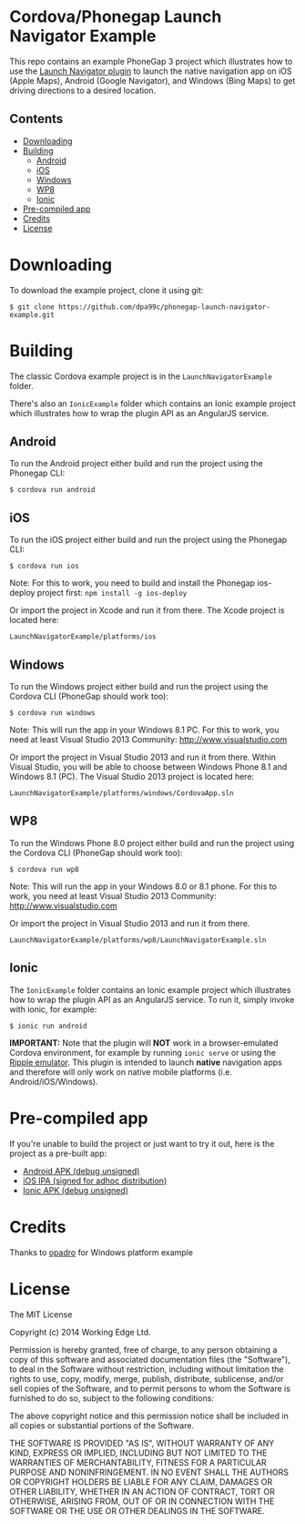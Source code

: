 Cordova/Phonegap Launch Navigator Example
=================================

This repo contains an example PhoneGap 3 project which illustrates how to use the [Launch Navigator plugin](https://github.com/dpa99c/phonegap-launch-navigator) to launch the native navigation app on iOS (Apple Maps), Android (Google Navigator), and Windows (Bing Maps) to get driving directions to a desired location.


## Contents
* [Downloading](#downloading)
* [Building](#building)
    * [Android](#android)
    * [iOS](#ios)
    * [Windows](#windows)
    * [WP8](#wp8)
    * [Ionic](#ionic)
* [Pre-compiled app](#pre-compiled-app)
* [Credits](#credits)
* [License](#license)
 
# Downloading

To download the example project, clone it using git:

    $ git clone https://github.com/dpa99c/phonegap-launch-navigator-example.git

# Building

The classic Cordova example project is in the `LaunchNavigatorExample` folder.

There's also an `IonicExample` folder which contains an Ionic example project which illustrates how to wrap the plugin API as an AngularJS service.

## Android

To run the Android project either build and run the project using the Phonegap CLI:

    $ cordova run android


## iOS

To run the iOS project either build and run the project using the Phonegap CLI:

    $ cordova run ios

Note: For this to work, you need to build and install the Phonegap ios-deploy project first: `npm install -g ios-deploy`

Or import the project in Xcode and run it from there. The Xcode project is located here:

    LaunchNavigatorExample/platforms/ios

## Windows

To run the Windows project either build and run the project using the Cordova CLI (PhoneGap should work too):

    $ cordova run windows

Note: This will run the app in your Windows 8.1 PC. For this to work, you need at least Visual Studio 2013 Community: http://www.visualstudio.com

Or import the project in Visual Studio 2013 and run it from there. Within Visual Studio, you will be able to choose between Windows Phone 8.1 and Windows 8.1 (PC). The Visual Studio 2013 project is located here:

    LaunchNavigatorExample/platforms/windows/CordovaApp.sln

## WP8

To run the Windows Phone 8.0 project either build and run the project using the Cordova CLI (PhoneGap should work too):

    $ cordova run wp8

Note: This will run the app in your Windows 8.0 or 8.1 phone. For this to work, you need at least Visual Studio 2013 Community: http://www.visualstudio.com

Or import the project in Visual Studio 2013 and run it from there.

	LaunchNavigatorExample/platforms/wp8/LaunchNavigatorExample.sln

## Ionic

The `IonicExample` folder contains an Ionic example project which illustrates how to wrap the plugin API as an AngularJS service. To run it, simply invoke with ionic, for example:

    $ ionic run android

**IMPORTANT:** Note that the plugin will **NOT** work in a browser-emulated Cordova environment, for example by running `ionic serve` or using the [Ripple emulator](https://github.com/ripple-emulator/ripple).
This plugin is intended to launch **native** navigation apps and therefore will only work on native mobile platforms (i.e. Android/iOS/Windows).

# Pre-compiled app
If you're unable to build the project or just want to try it out, here is the project as a pre-built app:

- [Android APK (debug unsigned)](build/LaunchNavigatorExample.apk)
- [iOS IPA (signed for adhoc distribution)](build/LaunchNavigatorExample.ipa)
- [Ionic APK (debug unsigned)](build/IonicExample.apk)

# Credits

Thanks to [opadro](https://github.com/opadro) for Windows platform example

License
================

The MIT License

Copyright (c) 2014 Working Edge Ltd.

Permission is hereby granted, free of charge, to any person obtaining a copy
of this software and associated documentation files (the "Software"), to deal
in the Software without restriction, including without limitation the rights
to use, copy, modify, merge, publish, distribute, sublicense, and/or sell
copies of the Software, and to permit persons to whom the Software is
furnished to do so, subject to the following conditions:

The above copyright notice and this permission notice shall be included in
all copies or substantial portions of the Software.

THE SOFTWARE IS PROVIDED "AS IS", WITHOUT WARRANTY OF ANY KIND, EXPRESS OR
IMPLIED, INCLUDING BUT NOT LIMITED TO THE WARRANTIES OF MERCHANTABILITY,
FITNESS FOR A PARTICULAR PURPOSE AND NONINFRINGEMENT. IN NO EVENT SHALL THE
AUTHORS OR COPYRIGHT HOLDERS BE LIABLE FOR ANY CLAIM, DAMAGES OR OTHER
LIABILITY, WHETHER IN AN ACTION OF CONTRACT, TORT OR OTHERWISE, ARISING FROM,
OUT OF OR IN CONNECTION WITH THE SOFTWARE OR THE USE OR OTHER DEALINGS IN
THE SOFTWARE.